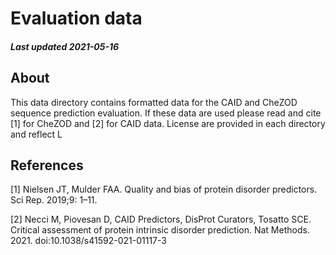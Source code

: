 # Evaluation data
##### Last updated 2021-05-16

## About
This data directory contains formatted data for the CAID and CheZOD sequence prediction evaluation. If these data are used please read and cite [1] for CheZOD and [2] for CAID data. License are provided in each directory and reflect 
L

## References

[1] Nielsen JT, Mulder FAA. Quality and bias of protein disorder predictors. Sci Rep. 2019;9: 1–11.

[2] Necci M, Piovesan D, CAID Predictors, DisProt Curators, Tosatto SCE. Critical assessment of protein intrinsic disorder prediction. Nat Methods. 2021. doi:10.1038/s41592-021-01117-3

